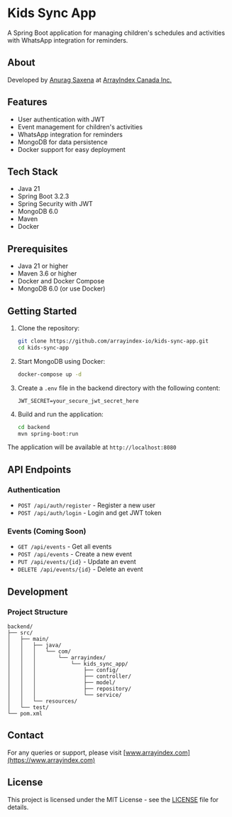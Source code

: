 # Kids Sync App

A Spring Boot application for managing children's schedules and activities with WhatsApp integration for reminders.

## About

Developed by [Anurag Saxena](https://www.arrayindex.com) at [ArrayIndex Canada Inc.](https://www.arrayindex.com)

## Features

- User authentication with JWT
- Event management for children's activities
- WhatsApp integration for reminders
- MongoDB for data persistence
- Docker support for easy deployment

## Tech Stack

- Java 21
- Spring Boot 3.2.3
- Spring Security with JWT
- MongoDB 6.0
- Maven
- Docker

## Prerequisites

- Java 21 or higher
- Maven 3.6 or higher
- Docker and Docker Compose
- MongoDB 6.0 (or use Docker)

## Getting Started

1. Clone the repository:
   ```bash
   git clone https://github.com/arrayindex-io/kids-sync-app.git
   cd kids-sync-app
   ```

2. Start MongoDB using Docker:
   ```bash
   docker-compose up -d
   ```

3. Create a `.env` file in the backend directory with the following content:
   ```
   JWT_SECRET=your_secure_jwt_secret_here
   ```

4. Build and run the application:
   ```bash
   cd backend
   mvn spring-boot:run
   ```

The application will be available at `http://localhost:8080`

## API Endpoints

### Authentication
- `POST /api/auth/register` - Register a new user
- `POST /api/auth/login` - Login and get JWT token

### Events (Coming Soon)
- `GET /api/events` - Get all events
- `POST /api/events` - Create a new event
- `PUT /api/events/{id}` - Update an event
- `DELETE /api/events/{id}` - Delete an event

## Development

### Project Structure
```
backend/
├── src/
│   ├── main/
│   │   ├── java/
│   │   │   └── com/
│   │   │       └── arrayindex/
│   │   │           └── kids_sync_app/
│   │   │               ├── config/
│   │   │               ├── controller/
│   │   │               ├── model/
│   │   │               ├── repository/
│   │   │               └── service/
│   │   └── resources/
│   └── test/
└── pom.xml
```

## Contact

For any queries or support, please visit [www.arrayindex.com](https://www.arrayindex.com)

## License

This project is licensed under the MIT License - see the [LICENSE](LICENSE) file for details. 
